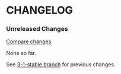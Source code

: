 # CHANGELOG

### Unreleased Changes

[Compare changes](http://github.com/codevise/state_machine_job/compare/3-1-stable...master)

None so far.

See
[3-1-stable branch](http://github.com/codevise/state_machine_job/blob/3-1-stable/CHANGELOG.md)
for previous changes.

